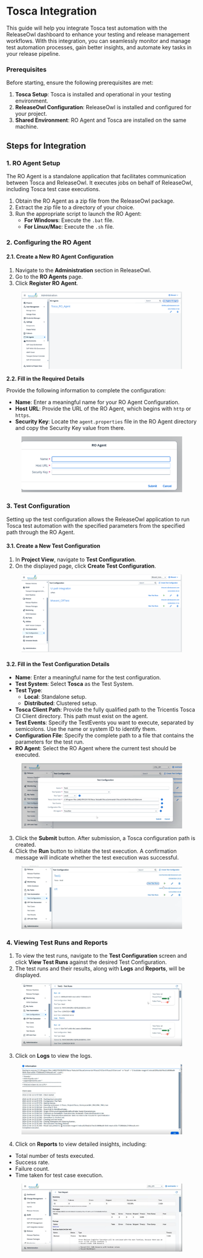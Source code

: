 # Tosca Integration

This guide will help you integrate Tosca test automation with the ReleaseOwl dashboard to enhance your testing and release management workflows. With this integration, you can seamlessly monitor and manage test automation processes, gain better insights, and automate key tasks in your release pipeline.

### Prerequisites

Before starting, ensure the following prerequisites are met:

1. **Tosca Setup**: Tosca is installed and operational in your testing environment.
2. **ReleaseOwl Configuration**: ReleaseOwl is installed and configured for your project.
3. **Shared Environment**: RO Agent and Tosca are installed on the same machine.

## Steps for Integration

### 1. RO Agent Setup

The RO Agent is a standalone application that facilitates communication between Tosca and ReleaseOwl. It executes jobs on behalf of ReleaseOwl, including Tosca test case executions.

1. Obtain the RO Agent as a zip file from the ReleaseOwl package.
2. Extract the zip file to a directory of your choice.
3. Run the appropriate script to launch the RO Agent:
   * **For Windows**: Execute the `.bat` file.
   * **For Linux/Mac**: Execute the `.sh` file.

### 2. Configuring the RO Agent

#### **2.1. Create a New RO Agent Configuration**

1. Navigate to the **Administration** section in ReleaseOwl.
2. Go to the **RO Agents** page.
3. Click **Register RO Agent**.

<figure><img src="../../.gitbook/assets/image (544).png" alt=""><figcaption></figcaption></figure>

**2.2. Fill in the Required Details**

Provide the following information to complete the configuration:

* **Name**: Enter a meaningful name for your RO Agent Configuration.
* **Host URL**: Provide the URL of the RO Agent, which begins with `http` or `https`.
* **Security Key**: Locate the `agent.properties` file in the RO Agent directory and copy the Security Key value from there.

<figure><img src="../../.gitbook/assets/image (543).png" alt=""><figcaption></figcaption></figure>

### 3. Test Configuration

Setting up the test configuration allows the ReleaseOwl application to run Tosca test automation with the specified parameters from the specified path through the RO Agent.

#### **3.1. Create a New Test Configuration**

1. In **Project View**, navigate to **Test Configuration**.
2. On the displayed page, click **Create Test Configuration**.

<figure><img src="../../.gitbook/assets/image (542).png" alt=""><figcaption></figcaption></figure>

#### **3.2. Fill in the Test Configuration Details**

* **Name**: Enter a meaningful name for the test configuration.
* **Test System**: Select **Tosca** as the Test System.
* **Test Type**:
  * **Local**: Standalone setup.
  * **Distributed**: Clustered setup.
* **Tosca Client Path**: Provide the fully qualified path to the Tricentis Tosca CI Client directory. This path must exist on the agent.
* **Test Events**: Specify the TestEvents you want to execute, separated by semicolons. Use the name or system ID to identify them.
* **Configuration File**: Specify the complete path to a file that contains the parameters for the test run.
* **RO Agent**: Select the RO Agent where the current test should be executed.

<figure><img src="../../.gitbook/assets/image (541).png" alt=""><figcaption></figcaption></figure>

3. Click the **Submit** button. After submission, a Tosca configuration path is created.
4. Click the **Run** button to initiate the test execution. A confirmation message will indicate whether the test execution was successful.

<figure><img src="../../.gitbook/assets/image (540).png" alt=""><figcaption></figcaption></figure>

### 4. Viewing Test Runs and Reports

1. To view the test runs, navigate to the **Test Configuration** screen and click **View Test Runs** against the desired Test Configuration.
2. The test runs and their results, along with **Logs** and **Reports**, will be displayed.

<figure><img src="../../.gitbook/assets/image (539).png" alt=""><figcaption></figcaption></figure>

3. Click on **Logs** to view the logs.

<figure><img src="../../.gitbook/assets/image (538).png" alt=""><figcaption></figcaption></figure>

4. Click on **Reports** to view detailed insights, including:

* Total number of tests executed.
* Success rate.
* Failure count.
* Time taken for test case execution.

<figure><img src="../../.gitbook/assets/image (9) (1) (1) (1) (1) (1) (1) (1) (1).png" alt=""><figcaption></figcaption></figure>
